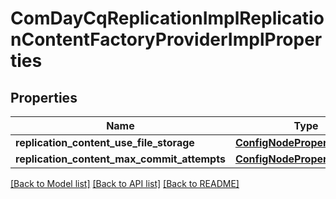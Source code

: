 # ComDayCqReplicationImplReplicationContentFactoryProviderImplProperties

## Properties
Name | Type | Description | Notes
------------ | ------------- | ------------- | -------------
**replication_content_use_file_storage** | [**ConfigNodePropertyBoolean**](ConfigNodePropertyBoolean.md) |  | [optional] 
**replication_content_max_commit_attempts** | [**ConfigNodePropertyInteger**](ConfigNodePropertyInteger.md) |  | [optional] 

[[Back to Model list]](../README.md#documentation-for-models) [[Back to API list]](../README.md#documentation-for-api-endpoints) [[Back to README]](../README.md)


